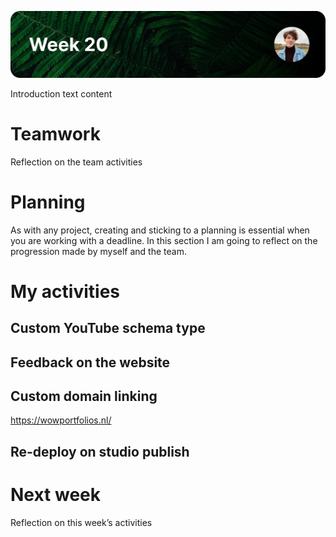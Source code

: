 ![image](https://raw.githubusercontent.com/mwdossantos/portfolio/master/docs/images/week-20.png)

Introduction text content

# Teamwork

Reflection on the team activities

# Planning

As with any project, creating and sticking to a planning is essential when you are working with a deadline. In this section I am going to reflect on the progression made by myself and the team.

# My activities

## Custom YouTube schema type

## Feedback on the website

## Custom domain linking

https://wowportfolios.nl/

## Re-deploy on studio publish

# Next week

Reflection on this week’s activities
